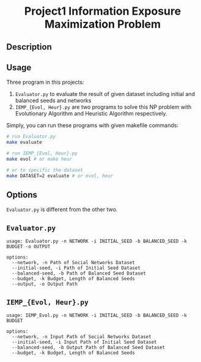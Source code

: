 <div align='center'>

# Project1 Information Exposure Maximization Problem

</div>

## Description


## Usage

Three program in this projects:
1. `Evaluator.py` to evaluate the result of given dataset including initial and balanced seeds and networks
2. `IEMP_{Evol, Heur}.py` are two programs to solve this NP problem with Evolutionary Algorithm and Heuristic Algorithm respectively.

Simply, you can run these programs with given makefile commands:
```bash
# run Evaluator.py
make evaluate

# run IEMP_{Evol, Heur}.py
make evol # or make heur

# or to specific the dataset
make DATASET=2 evaluate # or evol, heur
```

## Options

`Evaluator.py` is different from the other two.

## `Evaluator.py`

```
usage: Evaluator.py -n NETWORK -i INITIAL_SEED -b BALANCED_SEED -k BUDGET -o OUTPUT

options:
  --network, -n Path of Social Networks Dataset
  --initial-seed, -i Path of Initial Seed Dataset
  --balanced-seed, -b Path of Balanced Seed Dataset
  --budget, -k Budget, Length of Balanced Seeds
  --output, -o Output Path
```

## `IEMP_{Evol, Heur}.py`

```
usage: IEMP_Evol.py -n NETWORK -i INITIAL_SEED -b BALANCED_SEED -k BUDGET

options:
  --network, -n Input Path of Social Networks Dataset
  --initial-seed, -i Input Path of Initial Seed Dataset
  --balanced-seed, -b Output Path of Balanced Seed Dataset
  --budget, -k Budget, Length of Balanced Seeds
```

